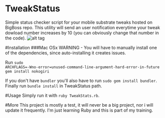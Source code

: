 # TweakStatus
Simple status checker script for your mobile substrate tweaks hosted on BigBoss repo.
This utility will send an user notification everytime your tweak dowload number increases by 10 (you can obviously change that number in the code).
![alt tag](https://raw.github.com/H3xept/TweakStatus/master/img/notification.png)

#Installation
###Mac OSx
WARNING - You will have to manually install one of the dependencies, since auto-installing it creates issues.

Run <code>sudo ARCHFLAGS=-Wno-error=unused-command-line-argument-hard-error-in-future gem install nokogiri </code>

If you don't have `bundler` you'll also have to run `sudo gem install bundler`.
Finally run `bundle install` in TweakStatus path.

#Usage 
Simply run it with `ruby TweakStats.rb`.

#More
This project is mostly a test, it will never be a big project, nor i will update it frequently.
I'm just learning Ruby and this is part of my training.